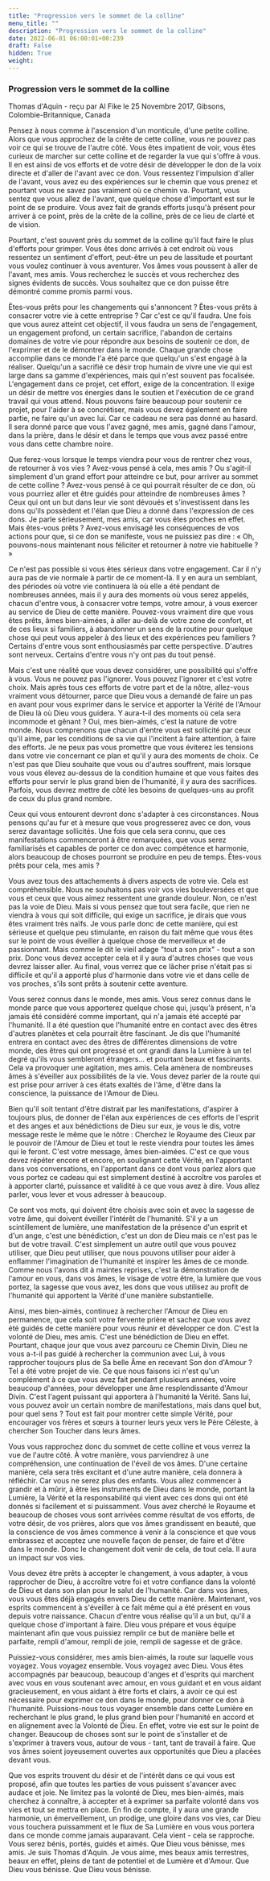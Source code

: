 ```yaml
---
title: "Progression vers le sommet de la colline"
menu_title: ""
description: "Progression vers le sommet de la colline"
date: 2022-06-01 06:00:01+00:239
draft: False
hidden: True
weight:
---
```

### Progression vers le sommet de la colline

Thomas d'Aquin - reçu par Al Fike le 25 Novembre 2017, Gibsons, Colombie-Britannique, Canada

Pensez à nous comme à l'ascension d'un monticule, d'une petite colline. Alors que vous approchez de la crête de cette colline, vous ne pouvez pas voir ce qui se trouve de l'autre côté. Vous êtes impatient de voir, vous êtes curieux de marcher sur cette colline et de regarder la vue qui s'offre à vous. Il en est ainsi de vos efforts et de votre désir de développer le don de la voix directe et d'aller de l'avant avec ce don. Vous ressentez l'impulsion d'aller de l'avant, vous avez eu des expériences sur le chemin que vous prenez et pourtant vous ne savez pas vraiment où ce chemin va. Pourtant, vous sentez que vous allez de l'avant, que quelque chose d'important est sur le point de se produire. Vous avez fait de grands efforts jusqu'à présent pour arriver à ce point, près de la crête de la colline, près de ce lieu de clarté et de vision. 

Pourtant, c'est souvent près du sommet de la colline qu'il faut faire le plus d'efforts pour grimper. Vous êtes donc arrivés à cet endroit où vous ressentez un sentiment d'effort, peut-être un peu de lassitude et pourtant vous voulez continuer à vous aventurer. Vos âmes vous poussent à aller de l'avant, mes amis. Vous recherchez le succès et vous recherchez des signes évidents de succès. Vous souhaitez que ce don puisse être démontré comme promis parmi vous.

Êtes-vous prêts pour les changements qui s'annoncent ? Êtes-vous prêts à consacrer votre vie à cette entreprise ? Car c'est ce qu'il faudra. Une fois que vous aurez atteint cet objectif, il vous faudra un sens de l'engagement, un engagement profond, un certain sacrifice, l'abandon de certains domaines de votre vie pour répondre aux besoins de soutenir ce don, de l'exprimer et de le démontrer dans le monde. Chaque grande chose accomplie dans ce monde l'a été parce que quelqu'un s'est engagé à la réaliser. Quelqu'un a sacrifié ce désir trop humain de vivre une vie qui est large dans sa gamme d'expériences, mais qui n'est souvent pas focalisée. L'engagement dans ce projet, cet effort, exige de la concentration. Il exige un désir de mettre vos énergies dans le soutien et l'exécution de ce grand travail qui vous attend. Nous pouvons faire beaucoup pour soutenir ce projet, pour l'aider à se concrétiser, mais vous devez également en faire partie, ne faire qu'un avec lui. Car ce cadeau ne sera pas donné au hasard. Il sera donné parce que vous l'avez gagné, mes amis, gagné dans l'amour, dans la prière, dans le désir et dans le temps que vous avez passé entre vous dans cette chambre noire.

Que ferez-vous lorsque le temps viendra pour vous de rentrer chez vous, de retourner à vos vies ? Avez-vous pensé à cela, mes amis ? Ou s'agit-il simplement d'un grand effort pour atteindre ce but, pour arriver au sommet de cette colline ? Avez-vous pensé à ce qui pourrait résulter de ce don, où vous pourriez aller et être guidés pour atteindre de nombreuses âmes ? Ceux qui ont un but dans leur vie sont dévoués et s'investissent dans les dons qu'ils possèdent et l'élan que Dieu a donné dans l'expression de ces dons. Je parle sérieusement, mes amis, car vous êtes proches en effet. Mais êtes-vous prêts ? Avez-vous envisagé les conséquences de vos actions pour que, si ce don se manifeste, vous ne puissiez pas dire : « Oh, pouvons-nous maintenant nous féliciter et retourner à notre vie habituelle ? » 

Ce n'est pas possible si vous êtes sérieux dans votre engagement. Car il n'y aura pas de vie normale à partir de ce moment-là. Il y en aura un semblant, des périodes où votre vie continuera là où elle a été pendant de nombreuses années, mais il y aura des moments où vous serez appelés, chacun d'entre vous, à consacrer votre temps, votre amour, à vous exercer au service de Dieu de cette manière. Pouvez-vous vraiment dire que vous êtes prêts, âmes bien-aimées, à aller au-delà de votre zone de confort, et de ces lieux si familiers, à abandonner un sens de la routine pour quelque chose qui peut vous appeler à des lieux et des expériences peu familiers ? Certains d'entre vous sont enthousiasmés par cette perspective. D'autres sont nerveux. Certains d'entre vous n'y ont pas du tout pensé.

Mais c'est une réalité que vous devez considérer, une possibilité qui s'offre à vous. Vous ne pouvez pas l'ignorer. Vous pouvez l'ignorer et c'est votre choix. Mais après tous ces efforts de votre part et de la nôtre, allez-vous vraiment vous détourner, parce que Dieu vous a demandé de faire un pas en avant pour vous exprimer dans le service et apporter la Vérité de l'Amour de Dieu là où Dieu vous guidera. Y aura-t-il des moments où cela sera incommode et gênant ? Oui, mes bien-aimés, c'est la nature de votre monde. Nous comprenons que chacun d'entre vous est sollicité par ceux qu'il aime, par les conditions de sa vie qui l'incitent à faire attention, à faire des efforts. Je ne peux pas vous promettre que vous éviterez les tensions dans votre vie concernant ce plan et qu'il y aura des moments de choix. Ce n'est pas que Dieu souhaite que vous ou d'autres souffrent, mais lorsque vous vous élevez au-dessus de la condition humaine et que vous faites des efforts pour servir le plus grand bien de l'humanité, il y aura des sacrifices. Parfois, vous devrez mettre de côté les besoins de quelques-uns au profit de ceux du plus grand nombre. 

Ceux qui vous entourent devront donc s'adapter à ces circonstances. Nous pensons qu'au fur et à mesure que vous progresserez avec ce don, vous serez davantage sollicités. Une fois que cela sera connu, que ces manifestations commenceront à être remarquées, que vous serez familiarisés et capables de porter ce don avec compétence et harmonie, alors beaucoup de choses pourront se produire en peu de temps. Êtes-vous prêts pour cela, mes amis ?

Vous avez tous des attachements à divers aspects de votre vie. Cela est compréhensible. Nous ne souhaitons pas voir vos vies bouleversées et que vous et ceux que vous aimez ressentent une grande douleur. Non, ce n'est pas la voie de Dieu. Mais si vous pensez que tout sera facile, que rien ne viendra à vous qui soit difficile, qui exige un sacrifice, je dirais que vous êtes vraiment très naïfs. Je vous parle donc de cette manière, qui est sérieuse et quelque peu stimulante, en raison du fait même que vous êtes sur le point de vous éveiller à quelque chose de merveilleux et de passionnant. Mais comme le dit le vieil adage "tout a son prix" - tout a son prix. Donc vous devez accepter cela et il y aura d'autres choses que vous devrez laisser aller. Au final, vous verrez que ce lâcher prise n'était pas si difficile et qu'il a apporté plus d'harmonie dans votre vie et dans celle de vos proches, s'ils sont prêts à soutenir cette aventure.

Vous serez connus dans le monde, mes amis. Vous serez connus dans le monde parce que vous apporterez quelque chose qui, jusqu'à présent, n'a jamais été considéré comme important, qui n'a jamais été accepté par l'humanité. Il a été question que l'humanité entre en contact avec des êtres d'autres planètes et cela pourrait être fascinant. Je dis que l'humanité entrera en contact avec des êtres de différentes dimensions de votre monde, des êtres qui ont progressé et ont grandi dans la Lumière à un tel degré qu'ils vous sembleront étrangers… et pourtant beaux et fascinants. Cela va provoquer une agitation, mes amis. Cela amènera de nombreuses âmes à s'éveiller aux possibilités de la vie. Vous devez parler de la route qui est prise pour arriver à ces états exaltés de l'âme, d'être dans la conscience, la puissance de l'Amour de Dieu. 

Bien qu'il soit tentant d'être distrait par les manifestations, d'aspirer à toujours plus, de donner de l'élan aux expériences de ces efforts de l'esprit et des anges et aux bénédictions de Dieu sur eux, je vous le dis, votre message reste le même que le nôtre : Cherchez le Royaume des Cieux par le pouvoir de l'Amour de Dieu et tout le reste viendra pour toutes les âmes qui le feront. C'est votre message, âmes bien-aimées. C'est ce que vous devez répéter encore et encore, en soulignant cette Vérité, en l'apportant dans vos conversations, en l'apportant dans ce dont vous parlez alors que vous portez ce cadeau qui est simplement destiné à accroître vos paroles et à apporter clarté, puissance et validité à ce que vous avez à dire. Vous allez parler, vous lever et vous adresser à beaucoup. 

Ce sont vos mots, qui doivent être choisis avec soin et avec la sagesse de votre âme, qui doivent éveiller l'intérêt de l'humanité. S'il y a un scintillement de lumière, une manifestation de la présence d'un esprit et d'un ange, c'est une bénédiction, c'est un don de Dieu mais ce n'est pas le but de votre travail. C'est simplement un autre outil que vous pouvez utiliser, que Dieu peut utiliser, que nous pouvons utiliser pour aider à enflammer l'imagination de l'humanité et inspirer les âmes de ce monde. Comme nous l'avons dit à maintes reprises, c'est la démonstration de l'amour en vous, dans vos âmes, le visage de votre être, la lumière que vous portez, la sagesse que vous avez, les dons que vous utilisez au profit de l'humanité qui apportent la Vérité d'une manière substantielle.

Ainsi, mes bien-aimés, continuez à rechercher l'Amour de Dieu en permanence, que cela soit votre fervente prière et sachez que vous avez été guidés de cette manière pour vous réunir et développer ce don. C'est la volonté de Dieu, mes amis. C'est une bénédiction de Dieu en effet. Pourtant, chaque jour que vous avez parcouru ce Chemin Divin, Dieu ne vous a-t-il pas guidé à rechercher la communion avec Lui, à vous rapprocher toujours plus de Sa belle Âme en recevant Son don d'Amour ? Tel a été votre projet de vie. Ce que nous faisons ici n'est qu'un complément à ce que vous avez fait pendant plusieurs années, voire beaucoup d'années, pour développer une âme resplendissante d'Amour Divin. C'est l'agent puissant qui apportera à l'humanité la Vérité. Sans lui, vous pouvez avoir un certain nombre de manifestations, mais dans quel but, pour quel sens ? Tout est fait pour montrer cette simple Vérité, pour encourager vos frères et sœurs à tourner leurs yeux vers le Père Céleste, à chercher Son Toucher dans leurs âmes.

Vous vous rapprochez donc du sommet de cette colline et vous verrez la vue de l'autre côté. À votre manière, vous parviendrez à une compréhension, une continuation de l'éveil de vos âmes. D'une certaine manière, cela sera très excitant et d'une autre manière, cela donnera à réfléchir. Car vous ne serez plus des enfants. Vous allez commencer à grandir et à mûrir, à être les instruments de Dieu dans le monde, portant la Lumière, la Vérité et la responsabilité qui vient avec ces dons qui ont été donnés si facilement et si puissamment. Vous avez cherché le Royaume et beaucoup de choses vous sont arrivées comme résultat de vos efforts, de votre désir, de vos prières, alors que vos âmes grandissent en beauté, que la conscience de vos âmes commence à venir à la conscience et que vous embrassez et acceptez une nouvelle façon de penser, de faire et d'être dans le monde. Donc le changement doit venir de cela, de tout cela. Il aura un impact sur vos vies. 

Vous devez être prêts à accepter le changement, à vous adapter, à vous rapprocher de Dieu, à accroître votre foi et votre confiance dans la volonté de Dieu et dans son plan pour le salut de l'humanité. Car dans vos âmes, vous vous êtes déjà engagés envers Dieu de cette manière. Maintenant, vos esprits commencent à s'éveiller à ce fait même qui a été présent en vous depuis votre naissance. Chacun d'entre vous réalise qu'il a un but, qu'il a quelque chose d'important à faire. Dieu vous prépare et vous équipe maintenant afin que vous puissiez remplir ce but de manière belle et parfaite, rempli d'amour, rempli de joie, rempli de sagesse et de grâce.

Puissiez-vous considérer, mes amis bien-aimés, la route sur laquelle vous voyagez. Vous voyagez ensemble. Vous voyagez avec Dieu. Vous êtes accompagnés par beaucoup, beaucoup d'anges et d'esprits qui marchent avec vous en vous soutenant avec amour, en vous guidant et en vous aidant gracieusement, en vous aidant à être forts et clairs, à avoir ce qui est nécessaire pour exprimer ce don dans le monde, pour donner ce don à l'humanité. Puissions-nous tous voyager ensemble dans cette Lumière en recherchant le plus grand, le plus grand bien pour l'humanité en accord et en alignement avec la Volonté de Dieu. En effet, votre vie est sur le point de changer. Beaucoup de choses sont sur le point de s'installer et de s'exprimer à travers vous, autour de vous - tant, tant de travail à faire. Que vos âmes soient joyeusement ouvertes aux opportunités que Dieu a placées devant vous. 

Que vos esprits trouvent du désir et de l'intérêt dans ce qui vous est proposé, afin que toutes les parties de vous puissent s'avancer avec audace et joie. Ne limitez pas la volonté de Dieu, mes bien-aimés, mais cherchez à connaître, à accepter et à exprimer sa parfaite volonté dans vos vies et tout se mettra en place. En fin de compte, il y aura une grande harmonie, un émerveillement, un prodige, une gloire dans vos vies, car Dieu vous touchera puissamment et le flux de Sa Lumière en vous vous portera dans ce monde comme jamais auparavant. Cela vient - cela se rapproche. Vous serez bénis, portés, guidés et aimés.
Que Dieu vous bénisse, mes amis. Je suis Thomas d'Aquin. Je vous aime, mes beaux amis terrestres, beaux en effet, pleins de tant de potentiel et de Lumière et d'Amour. Que Dieu vous bénisse. Que Dieu vous bénisse.



